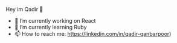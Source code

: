 Hey im Qadir 👋

- 🔭 I’m currently working on React
- 🌱 I’m currently learning Ruby
- 📫 How to reach me: https://linkedin.com/in/qadir-qanbarpoor)
